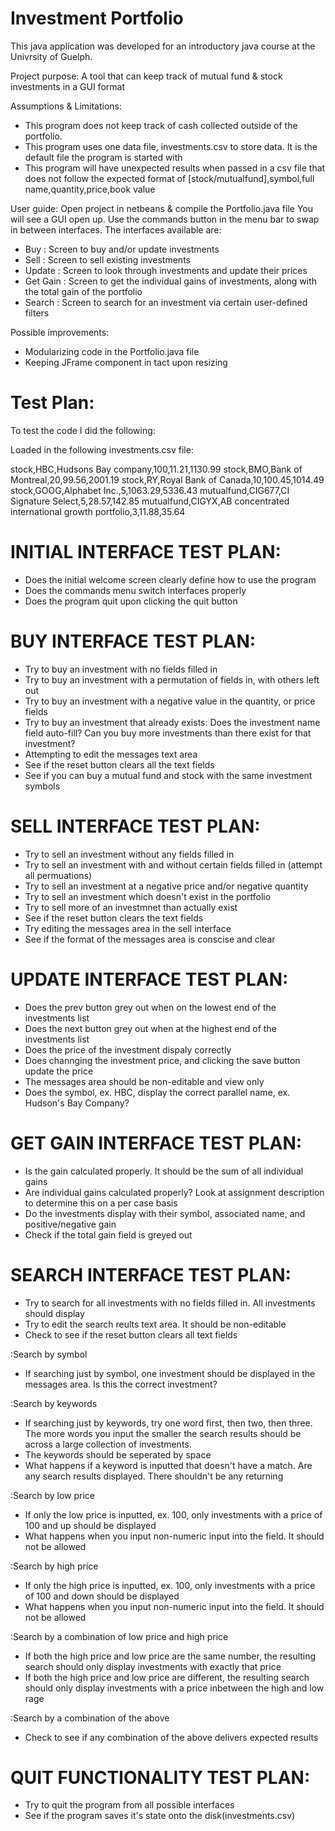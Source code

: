 Investment Portfolio
==========================================================================

This java application was developed for an introductory java course at the Univrsity of Guelph.

Project purpose: A tool that can keep track of mutual fund & stock investments in a GUI format

Assumptions & Limitations:
 - This program does not keep track of cash collected outside of the portfolio.
 - This program uses one data file, investments.csv to store data. It is the default file the program is started with
 - This program will have unexpected results when passed in a csv file that does not follow the expected format of [stock/mutualfund],symbol,full name,quantity,price,book value

User guide:
Open project in netbeans & compile the Portfolio.java file
You will see a GUI open up. Use the commands button in the menu bar to swap in between interfaces. The interfaces available are:
 - Buy      : Screen to buy and/or update investments
 - Sell     : Screen to sell existing investments
 - Update   : Screen to look through investments and update their prices
 - Get Gain : Screen to get the individual gains of investments, along with the total gain of the portfolio
 - Search   : Screen to search for an investment via certain user-defined filters


Possible improvements:
- Modularizing code in the Portfolio.java file
- Keeping JFrame component in tact upon resizing

Test Plan:
==========================================================================
To test the code I did the following:

Loaded in the following investments.csv file:

stock,HBC,Hudsons Bay company,100,11.21,1130.99
stock,BMO,Bank of Montreal,20,99.56,2001.19
stock,RY,Royal Bank of Canada,10,100.45,1014.49
stock,GOOG,Alphabet Inc.,5,1063.29,5336.43
mutualfund,CIG677,CI Signature Select,5,28.57,142.85
mutualfund,CIGYX,AB concentrated international growth portfolio,3,11.88,35.64

INITIAL INTERFACE TEST PLAN:
============================
- Does the initial welcome screen clearly define how to use the program
- Does the commands menu switch interfaces properly
- Does the program quit upon clicking the quit button

BUY INTERFACE TEST PLAN:
========================
- Try to buy an investment with no fields filled in
- Try to buy an investment with a permutation of fields in, with others left out
- Try to buy an investment with a negative value in the quantity, or price fields
- Try to buy an investment that already exists: Does the investment name field auto-fill? Can you buy more investments than there exist for that investment?
- Attempting to edit the messages text area
- See if the reset button clears all the text fields
- See if you can buy a mutual fund and stock with the same investment symbols

SELL INTERFACE TEST PLAN:
=========================
- Try to sell an investment without any fields filled in
- Try to sell an investment with and without certain fields filled in (attempt all permuations)
- Try to sell an investment at a negative price and/or negative quantity
- Try to sell an investment which doesn't exist in the portfolio
- Try to sell more of an investmnet than actually exist
- See if the reset button clears the text fields
- Try editing the messages area in the sell interface
- See if the format of the messages area is conscise and clear

UPDATE INTERFACE TEST PLAN:
===========================
- Does the prev button grey out when on the lowest end of the investments list
- Does the next button grey out when at the highest end of the investments list
- Does the price of the investment dispaly correctly
- Does channging the investment price, and clicking the save button update the price
- The messages area should be non-editable and view only
- Does the symbol, ex. HBC, display the correct parallel name, ex. Hudson's Bay Company?

GET GAIN INTERFACE TEST PLAN:
=============================
- Is the gain calculated properly. It should be the sum of all individual gains
- Are individual gains calculated properly? Look at assignment description to determine this on a per case basis
- Do the investments display with their symbol, associated name, and positive/negative gain
- Check if the total gain field is greyed out

SEARCH INTERFACE TEST PLAN:
===========================
- Try to search for all investments with no fields filled in. All investments should display
- Try to edit the search reults text area. It should be non-editable
- Check to see if the reset button clears all text fields

:Search by symbol
- If searching just by symbol, one investment should be displayed in the messages area. Is this the correct investment?

:Search by keywords
- If searching just by keywords, try one word first, then two, then three. The more words you input the smaller the search results should be across a large collection of investments.
- The keywords should be seperated by space
- What happens if a keyword is inputted that doesn't have a match. Are any search results displayed. There shouldn't be any returning

:Search by low price
- If only the low price is inputted, ex. 100, only investments with a price of 100 and up should be displayed
- What happens when you input non-numeric input into the field. It should not be allowed

:Search by high price
- If only the high price is inputted, ex. 100, only investments with a price of 100 and down should be displayed
- What happens when you input non-numeric input into the field. It should not be allowed

:Search by a combination of low price and high price
- If both the high price and low price are the same number, the resulting search should only display investments with exactly that price
- If both the high price and low price are different, the resulting search should only display investments with a price inbetween the high and low rage

:Search by a combination of the above
- Check to see if any combination of the above delivers expected results

QUIT FUNCTIONALITY TEST PLAN:
=============================
- Try to quit the program from all possible interfaces
- See if the program saves it's state onto the disk(investments.csv)